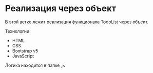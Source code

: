 # Реализация через объект

В этой ветке лежит реализация функционала TodoList через объект.

Технологии:
- HTML 
- CSS
- Bootstrap v5
- JavaScript

Логика находится в папке ```js```
